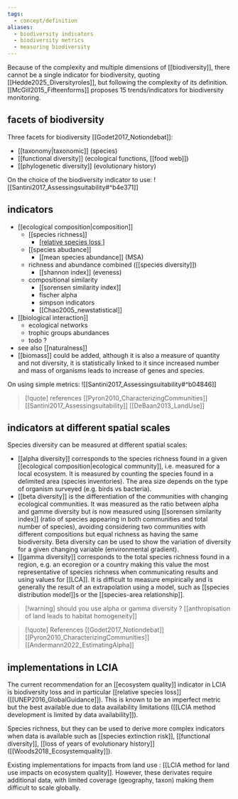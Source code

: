 ```yaml
---
tags:
  - concept/definition
aliases:
  - biodiversity indicators
  - biodiversity metrics
  - measuring biodiversity
---
```

Because of the complexity and multiple dimensions of [[biodiversity]], there cannot be a single indicator for biodiversity, quoting [[Hedde2025_Diversityroles]], but following the complexity of its definition.
[[McGill2015_Fifteenforms]]  proposes 15 trends/indicators for biodiversity monitoring.
## facets of biodiversity
Three facets for biodiversity [[Godet2017_Notiondebat]]:
- [[taxonomy|taxonomic]] (species)
- [[functional diversity]] (ecological functions, [[food web]])
- [[phylogenetic diversity]] (evolutionary history)

On the choice of the biodiversity indicator to use: ![[Santini2017_Assessingsuitability#^b4e371]]
## indicators
- [[ecological composition|composition]]
	- [[species richness]]
		- [[relative species loss ]](PDF)
	- [[species abudance]]
		- [[mean species abundance]] (MSA)
	- richness and abundance combined ([[species diversity]])
		- [[shannon index]] (eveness)
	- compositional similarity
		- [[sorensen similarity index]]
		- fischer alpha
		- simpson indicators
		- [[Chao2005_newstatistical]]
- [[biological interaction]]
	- ecological networks
	- trophic groups abundances
	- todo ?
- see also [[naturalness]]
- [[biomass]] could be added, although it is also a measure of quantity and not diversity, it is statistically linked to it since increased number and mass of organisms leads to increase of genes and species.

On using simple metrics:
![[Santini2017_Assessingsuitability#^b04846]]

>[!quote] references
[[Pyron2010_CharacterizingCommunities]]
[[Santini2017_Assessingsuitability]]
[[DeBaan2013_LandUse]]
## indicators at different spatial scales
Species diversity can be measured at different spatial scales:
- [[alpha diversity]] corresponds to the species richness found in a given [[ecological composition|ecological community]], i.e. measured for a local ecosystem. It is measured by counting the species found in a delimited area (species inventories). The area size depends on the type of organism surveyed (e.g. birds vs bacteria).
- [[beta diversity]] is the differentiation of the communities with changing ecological communities. It was measured as the ratio between alpha and gamme diversity but is now measured using [[sorensen similarity index]] (ratio of species appearing in both communities and total number of species), avoiding considering two communities with different compositions but equal richness as having the same biodiversity. Beta diversity can be used to show the variation of diversity for a given changing variable (environmental gradient).
- [[gamma diversity]] corresponds to the total species richness found in a region, e.g. an ecoregion or a country making this value the most representative of species richness when communicating results and using values for [[LCA]]. It is difficult to measure empirically and is generally the result of an extrapolation using a model, such as [[species distribution model]]s or the [[species-area relationship]].

>[!warning] should you use alpha or gamma diversity ?
>[[anthropisation of land leads to habitat homogeneity]]

>[!quote] References
[[Godet2017_Notiondebat]]
[[Pyron2010_CharacterizingCommunities]]
[[Andermann2022_EstimatingAlpha]]
## implementations in LCIA
The current recommendation for an [[ecosystem quality]] indicator in LCIA is biodiversity loss and in particular [[relative species loss]] ([[UNEP2016_GlobalGuidance]]). This is known to be an imperfect metric but the best available due to data availability limitations ([[LCIA method development is limited by data availability]]).

Species richness, but they can be used to derive more complex indicators when data is available such as [[species extinction risk]], [[functional diversity]], [[loss of years of evolutionary history]] ([[Woods2018_Ecosystemquality]]).

Existing implementations for impacts from land use : [[LCIA method for land use impacts on ecosystem quality]].
However, these derivates require additional data, with limited coverage (geography, taxon) making them difficult to scale globally.